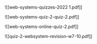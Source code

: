 ![[web-systems-quizzes-2022 1.pdf]]

![[web-systems-quiz-2-quiz-2.pdf]]

![[web-systems-online-quiz-2.pdf]]

![[quiz-2-websystem-revision-w7-10.pdf]]